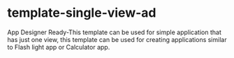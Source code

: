 template-single-view-ad
=======================

App Designer Ready-This template can be used for simple application that has just one view, this template can be used for creating applications similar to Flash light app or Calculator app.
